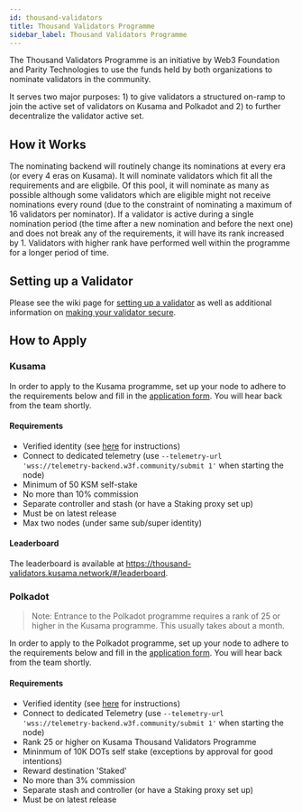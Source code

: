```yaml
---
id: thousand-validators
title: Thousand Validators Programme
sidebar_label: Thousand Validators Programme
---
```


The Thousand Validators Programme is an initiative by Web3 Foundation and Parity Technologies to use
the funds held by both organizations to nominate validators in the community.

It serves two major purposes: 1) to give validators a structured on-ramp to join the active set of
validators on Kusama and Polkadot and 2) to further decentralize the validator active set.

## How it Works

The nominating backend will routinely change its nominations at every era (or every 4 eras on
Kusama). It will nominate validators which fit all the requirements and are eligbile. Of this pool,
it will nominate as many as possible although some validators which are eligible might not receive
nominations every round (due to the constraint of nominating a maximum of 16 validators per
nominator). If a validator is active during a single nomination period (the time after a new
nomination and before the next one) and does not break any of the requirements, it will have its
rank increased by 1. Validators with higher rank have performed well within the programme for a
longer period of time.

## Setting up a Validator

Please see the wiki page for [setting up a validator](maintain-guides-how-to-validate-polkadot.md)
as well as additional information on
[making your validator secure](maintain-guides-secure-validator.md).

## How to Apply

### Kusama

In order to apply to the Kusama programme, set up your node to adhere to the requirements below and
fill in the [application form][kusama 1kv form]. You will hear back from the team shortly.

#### Requirements

- Verified identity (see [here][identity instructions] for instructions)
- Connect to dedicated telemetry (use
  `--telemetry-url 'wss://telemetry-backend.w3f.community/submit 1'` when starting the node)
- Minimum of 50 KSM self-stake
- No more than 10% commission
- Separate controller and stash (or have a Staking proxy set up)
- Must be on latest release
- Max two nodes (under same sub/super identity)

#### Leaderboard

The leaderboard is available at https://thousand-validators.kusama.network/#/leaderboard.

### Polkadot

> Note: Entrance to the Polkadot programme requires a rank of 25 or higher in the Kusama programme.
> This usually takes about a month.

In order to apply to the Polkadot programme, set up your node to adhere to the requirements below
and fill in the [application form][polkadot 1kv form]. You will hear back from the team shortly.

#### Requirements

- Verified identity (see [here][identity instructions] for instructions)
- Connect to dedicated Telemetry (use
  `--telemetry-url 'wss://telemetry-backend.w3f.community/submit 1'` when starting the node)
- Rank 25 or higher on Kusama Thousand Validators Programme
- Mininmum of 10K DOTs self stake (exceptions by approval for good intentions)
- Reward destination 'Staked'
- No more than 3% commission
- Separate stash and controller (or have a Staking proxy set up)
- Must be on latest release

[kusama 1kv form]: https://forms.gle/xqYLoceTwg1qvc9i6
[polkadot 1kv form]:
  https://docs.google.com/forms/d/e/1FAIpQLSdS-alI-J2wgIRCQVjQC7ZbFiTnf36hYBdmO-1ARMjKbC7H9w/viewform
[identity instructions]:
  https://guide.kusama.network/docs/en/mirror-learn-identity#setting-an-identity
